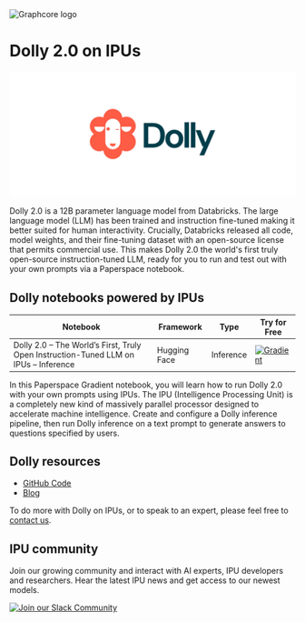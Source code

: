 <picture>
  <source media="(prefers-color-scheme: dark)" srcset="https://user-images.githubusercontent.com/81682248/226963550-21eaaf59-ee3c-49a9-8e75-b76d740ddd09.png">
  <img width="300" alt="Graphcore logo" src="https://user-images.githubusercontent.com/81682248/226963440-9cae0ac4-ebf5-407a-9870-5679e434cada.png">
</picture>

# Dolly 2.0 on IPUs

![Dolly logo](dolly-logo.png)

Dolly 2.0 is a 12B parameter language model from Databricks. The large language model (LLM) has been trained and instruction fine-tuned making it better suited for human interactivity. Crucially, Databricks released all code, model weights, and their fine-tuning dataset with an open-source license that permits commercial use. This makes Dolly 2.0 the world's first truly open-source instruction-tuned LLM, ready for you to run and test out with your own prompts via a Paperspace notebook.

## Dolly notebooks powered by IPUs

| Notebook | Framework | Type | Try for Free
| ------------- | ------------- | ------------- | ------------- |
| Dolly 2.0 – The World’s First, Truly Open Instruction-Tuned LLM on IPUs – Inference | Hugging Face | Inference | [![Gradient](https://assets.paperspace.io/img/gradient-badge.svg)](https://ipu.dev/YFKSnz)

In this Paperspace Gradient notebook, you will learn how to run Dolly 2.0 with your own prompts using IPUs. The IPU (Intelligence Processing Unit) is a completely new kind of massively parallel processor designed to accelerate machine intelligence. Create and configure a Dolly inference pipeline, then run Dolly inference on a text prompt to generate answers to questions specified by users.


## Dolly resources

* [GitHub Code](https://github.com/graphcore/Gradient-HuggingFace/tree/main/dolly2-instruction-following)
* [Blog](https://www.graphcore.ai/posts/dolly-2.0-open-source-language-model-with-chatgpt-like-interactivity)

To do more with Dolly on IPUs, or to speak to an expert, please feel free to [contact us](https://www.graphcore.ai/speak-to-an-expert-dolly-ai).

## IPU community

Join our growing community and interact with AI experts, IPU developers and researchers. Hear the latest IPU news and get access to our newest models.

[![Join our Slack Community](https://img.shields.io/badge/Slack-Join%20Graphcore's%20Community-blue?style=flat-square&logo=slack)](https://www.graphcore.ai/join-community)
